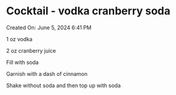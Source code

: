 # Cocktail - vodka cranberry soda

Created On: June 5, 2024 6:41 PM

1 oz vodka

2 oz cranberry juice

Fill with soda

Garnish with a dash of cinnamon 

Shake without soda and then top up with soda